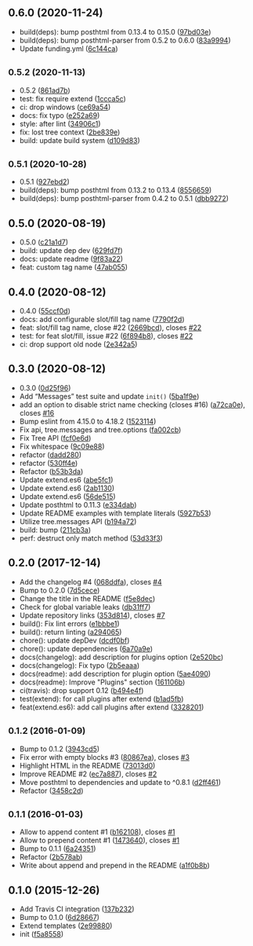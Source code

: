## 0.6.0 (2020-11-24)

* build(deps): bump posthtml from 0.13.4 to 0.15.0 ([97bd03e](https://github.com/posthtml/posthtml-extend/commit/97bd03e))
* build(deps): bump posthtml-parser from 0.5.2 to 0.6.0 ([83a9994](https://github.com/posthtml/posthtml-extend/commit/83a9994))
* Update funding.yml ([6c144ca](https://github.com/posthtml/posthtml-extend/commit/6c144ca))



## <small>0.5.2 (2020-11-13)</small>

* 0.5.2 ([861ad7b](https://github.com/posthtml/posthtml-extend/commit/861ad7b))
* test: fix require extend ([1ccca5c](https://github.com/posthtml/posthtml-extend/commit/1ccca5c))
* ci: drop windows ([ce69a54](https://github.com/posthtml/posthtml-extend/commit/ce69a54))
* docs: fix typo ([e252a69](https://github.com/posthtml/posthtml-extend/commit/e252a69))
* style: after lint ([34906c1](https://github.com/posthtml/posthtml-extend/commit/34906c1))
* fix: lost tree context ([2be839e](https://github.com/posthtml/posthtml-extend/commit/2be839e))
* build: update build system ([d109d83](https://github.com/posthtml/posthtml-extend/commit/d109d83))



## <small>0.5.1 (2020-10-28)</small>

* 0.5.1 ([927ebd2](https://github.com/posthtml/posthtml-extend/commit/927ebd2))
* build(deps): bump posthtml from 0.13.2 to 0.13.4 ([8556659](https://github.com/posthtml/posthtml-extend/commit/8556659))
* build(deps): bump posthtml-parser from 0.4.2 to 0.5.1 ([dbb9272](https://github.com/posthtml/posthtml-extend/commit/dbb9272))



## 0.5.0 (2020-08-19)

* 0.5.0 ([c21a1d7](https://github.com/posthtml/posthtml-extend/commit/c21a1d7))
* build: update dep dev ([629fd7f](https://github.com/posthtml/posthtml-extend/commit/629fd7f))
* docs: update readme ([9f83a22](https://github.com/posthtml/posthtml-extend/commit/9f83a22))
* feat: custom tag name ([47ab055](https://github.com/posthtml/posthtml-extend/commit/47ab055))



## 0.4.0 (2020-08-12)

* 0.4.0 ([55ccf0d](https://github.com/posthtml/posthtml-extend/commit/55ccf0d))
* docs: add configurable slot/fill tag name ([7790f2d](https://github.com/posthtml/posthtml-extend/commit/7790f2d))
* feat: slot/fill tag name, close #22 ([2669bcd](https://github.com/posthtml/posthtml-extend/commit/2669bcd)), closes [#22](https://github.com/posthtml/posthtml-extend/issues/22)
* test: for feat slot/fill, issue #22 ([6f894b8](https://github.com/posthtml/posthtml-extend/commit/6f894b8)), closes [#22](https://github.com/posthtml/posthtml-extend/issues/22)
* ci: drop support old node ([2e342a5](https://github.com/posthtml/posthtml-extend/commit/2e342a5))



## 0.3.0 (2020-08-12)

* 0.3.0 ([0d25f96](https://github.com/posthtml/posthtml-extend/commit/0d25f96))
* Add “Messages” test suite and update `init()` ([5ba1f9e](https://github.com/posthtml/posthtml-extend/commit/5ba1f9e))
* add an option to disable strict name checking (closes #16) ([a72ca0e](https://github.com/posthtml/posthtml-extend/commit/a72ca0e)), closes [#16](https://github.com/posthtml/posthtml-extend/issues/16)
* Bump eslint from 4.15.0 to 4.18.2 ([1523114](https://github.com/posthtml/posthtml-extend/commit/1523114))
* Fix api, tree.messages and tree.options ([fa002cb](https://github.com/posthtml/posthtml-extend/commit/fa002cb))
* Fix Tree API ([fcf0e6d](https://github.com/posthtml/posthtml-extend/commit/fcf0e6d))
* Fix whitespace ([9c09e88](https://github.com/posthtml/posthtml-extend/commit/9c09e88))
* refactor ([dadd280](https://github.com/posthtml/posthtml-extend/commit/dadd280))
* refactor ([530ff4e](https://github.com/posthtml/posthtml-extend/commit/530ff4e))
* Refactor ([b53b3da](https://github.com/posthtml/posthtml-extend/commit/b53b3da))
* Update extend.es6 ([abe5fc1](https://github.com/posthtml/posthtml-extend/commit/abe5fc1))
* Update extend.es6 ([2ab1130](https://github.com/posthtml/posthtml-extend/commit/2ab1130))
* Update extend.es6 ([56de515](https://github.com/posthtml/posthtml-extend/commit/56de515))
* Update posthtml to 0.11.3 ([e334dab](https://github.com/posthtml/posthtml-extend/commit/e334dab))
* Update README examples with template literals ([5927b53](https://github.com/posthtml/posthtml-extend/commit/5927b53))
* Utilize tree.messages API ([b194a72](https://github.com/posthtml/posthtml-extend/commit/b194a72))
* build: bump ([211cb3a](https://github.com/posthtml/posthtml-extend/commit/211cb3a))
* perf: destruct only match method ([53d33f3](https://github.com/posthtml/posthtml-extend/commit/53d33f3))



## 0.2.0 (2017-12-14)

* Add the changelog #4 ([068ddfa](https://github.com/posthtml/posthtml-extend/commit/068ddfa)), closes [#4](https://github.com/posthtml/posthtml-extend/issues/4)
* Bump to 0.2.0 ([7d5cece](https://github.com/posthtml/posthtml-extend/commit/7d5cece))
* Change the title in the README ([f5e8dec](https://github.com/posthtml/posthtml-extend/commit/f5e8dec))
* Check for global variable leaks ([db31ff7](https://github.com/posthtml/posthtml-extend/commit/db31ff7))
* Update repository links ([353d814](https://github.com/posthtml/posthtml-extend/commit/353d814)), closes [#7](https://github.com/posthtml/posthtml-extend/issues/7)
* build(): Fix lint errors ([e1bbbe1](https://github.com/posthtml/posthtml-extend/commit/e1bbbe1))
* build(): return linting ([a294065](https://github.com/posthtml/posthtml-extend/commit/a294065))
* chore(): update depDev ([dcdf0bf](https://github.com/posthtml/posthtml-extend/commit/dcdf0bf))
* chore(): update dependencies ([6a70a9e](https://github.com/posthtml/posthtml-extend/commit/6a70a9e))
* docs(changelog): add description for plugins option ([2e520bc](https://github.com/posthtml/posthtml-extend/commit/2e520bc))
* docs(changelog): Fix typo ([2b5eaaa](https://github.com/posthtml/posthtml-extend/commit/2b5eaaa))
* docs(readme): add description for plugin option ([5ae4090](https://github.com/posthtml/posthtml-extend/commit/5ae4090))
* docs(readme): Improve "Plugins" section ([161106b](https://github.com/posthtml/posthtml-extend/commit/161106b))
* ci(travis): drop support 0.12 ([b494e4f](https://github.com/posthtml/posthtml-extend/commit/b494e4f))
* test(extend): for call plugins after extend ([b1ad5fb](https://github.com/posthtml/posthtml-extend/commit/b1ad5fb))
* feat(extend.es6): add call plugins after extend ([3328201](https://github.com/posthtml/posthtml-extend/commit/3328201))



## <small>0.1.2 (2016-01-09)</small>

* Bump to 0.1.2 ([3943cd5](https://github.com/posthtml/posthtml-extend/commit/3943cd5))
* Fix error with empty blocks #3 ([80867ea](https://github.com/posthtml/posthtml-extend/commit/80867ea)), closes [#3](https://github.com/posthtml/posthtml-extend/issues/3)
* Highlight HTML in the README ([73013d0](https://github.com/posthtml/posthtml-extend/commit/73013d0))
* Improve README #2 ([ec7a887](https://github.com/posthtml/posthtml-extend/commit/ec7a887)), closes [#2](https://github.com/posthtml/posthtml-extend/issues/2)
* Move posthtml to dependencies and update to ^0.8.1 ([d2ff461](https://github.com/posthtml/posthtml-extend/commit/d2ff461))
* Refactor ([3458c2d](https://github.com/posthtml/posthtml-extend/commit/3458c2d))



## <small>0.1.1 (2016-01-03)</small>

* Allow to append content #1 ([b162108](https://github.com/posthtml/posthtml-extend/commit/b162108)), closes [#1](https://github.com/posthtml/posthtml-extend/issues/1)
* Allow to prepend content #1 ([1473640](https://github.com/posthtml/posthtml-extend/commit/1473640)), closes [#1](https://github.com/posthtml/posthtml-extend/issues/1)
* Bump to 0.1.1 ([6a24351](https://github.com/posthtml/posthtml-extend/commit/6a24351))
* Refactor ([2b578ab](https://github.com/posthtml/posthtml-extend/commit/2b578ab))
* Write about append and prepend in the README ([a1f0b8b](https://github.com/posthtml/posthtml-extend/commit/a1f0b8b))



## 0.1.0 (2015-12-26)

* Add Travis CI integration ([137b232](https://github.com/posthtml/posthtml-extend/commit/137b232))
* Bump to 0.1.0 ([6d28667](https://github.com/posthtml/posthtml-extend/commit/6d28667))
* Extend templates ([2e99880](https://github.com/posthtml/posthtml-extend/commit/2e99880))
* init ([f5a8558](https://github.com/posthtml/posthtml-extend/commit/f5a8558))



